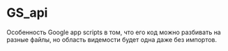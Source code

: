 # GS_api
Особенность Google app scripts в том, что его код можно разбивать на разные файлы, но область видемости будет одна даже без импортов.
